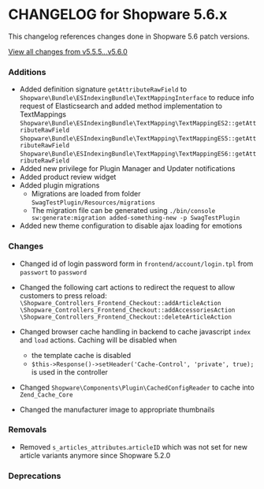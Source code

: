 # CHANGELOG for Shopware 5.6.x

This changelog references changes done in Shopware 5.6 patch versions.

[View all changes from v5.5.5...v5.6.0](https://github.com/shopware/shopware/compare/v5.5.2...v5.6.0)

### Additions

* Added definition signature `getAttributeRawField` to `Shopware\Bundle\ESIndexingBundle\TextMappingInterface` to reduce info request of
    Elasticsearch and added method implementation to TextMappings
    `Shopware\Bundle\ESIndexingBundle\TextMapping\TextMappingES2::getAttributeRawField`
    `Shopware\Bundle\ESIndexingBundle\TextMapping\TextMappingES5::getAttributeRawField`
    `Shopware\Bundle\ESIndexingBundle\TextMapping\TextMappingES6::getAttributeRawField`
* Added new privilege for Plugin Manager and Updater notifications
* Added product review widget
* Added plugin migrations
    * Migrations are loaded from folder `SwagTestPlugin/Resources/migrations`
    * The migration file can be generated using `./bin/console sw:generate:migration added-something-new -p SwagTestPlugin`
* Added new theme configuration to disable ajax loading for emotions

### Changes

* Changed id of login password form in `frontend/account/login.tpl` from `passwort` to `password`
* Changed the following cart actions to redirect the request to allow customers to press reload:
    `\Shopware_Controllers_Frontend_Checkout::addArticleAction`
    `\Shopware_Controllers_Frontend_Checkout::addAccessoriesAction`
    `\Shopware_Controllers_Frontend_Checkout::deleteArticleAction`

* Changed browser cache handling in backend to cache javascript `index` and `load` actions. Caching will be disabled when
  * the template cache is disabled
  * `$this->Response()->setHeader('Cache-Control', 'private', true);` is used in the controller

* Changed `Shopware\Components\Plugin\CachedConfigReader` to cache into `Zend_Cache_Core`
* Changed the manufacturer image to appropriate thumbnails

### Removals

* Removed `s_articles_attributes`.`articleID` which was not set for new article variants anymore since Shopware 5.2.0

### Deprecations


